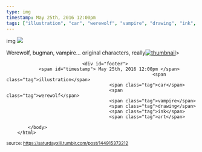 ```yaml
---
type: img
timestamp: May 25th, 2016 12:00pm
tags: ["illustration", "car", "werewolf", "vampire", "drawing", "ink", "art"]
---
```

img
<img src="https://saturdayxiii.github.io/media/144915373212.jpg"/>
                                                                                          
Werewolf, bugman, vampire&hellip; original characters, really[![thumbnail](http://i3.ytimg.com/vi/ /maxresdefault.jpg)](https://www.youtube.com/watch?v= )> 
                                    
                
                
                
                
                                <div id="footer">
                <span id="timestamp"> May 25th, 2016 12:00pm </span>
                                                          <span class="tag">illustration</span>
                                          <span class="tag">car</span>
                                          <span class="tag">werewolf</span>
                                          <span class="tag">vampire</span>
                                          <span class="tag">drawing</span>
                                          <span class="tag">ink</span>
                                          <span class="tag">art</span>
                                                    
            </body>
        </html>

        
<small>source: https://saturdayxiii.tumblr.com/post/144915373212</small>